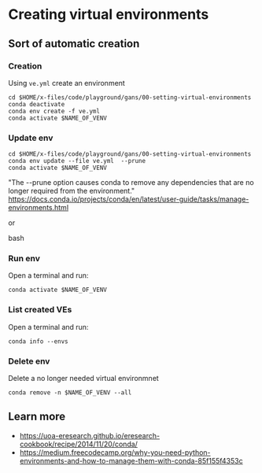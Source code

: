 # Creating virtual environments

## Sort of automatic creation 

### Creation
Using `ve.yml` create an environment
```
cd $HOME/x-files/code/playground/gans/00-setting-virtual-environments
conda deactivate
conda env create -f ve.yml
conda activate $NAME_OF_VENV
```

### Update env
```
cd $HOME/x-files/code/playground/gans/00-setting-virtual-environments
conda env update --file ve.yml  --prune
conda activate $NAME_OF_VENV
```
"The --prune option causes conda to remove any dependencies that are no longer required from the environment."
https://docs.conda.io/projects/conda/en/latest/user-guide/tasks/manage-environments.html

or

bash 


### Run env 
Open a terminal and run: 
```
conda activate $NAME_OF_VENV
```

### List created VEs
Open a terminal and run: 
```
conda info --envs
```



### Delete env
Delete a no longer needed virtual environmnet
```
conda remove -n $NAME_OF_VENV --all
```


## Learn more
* https://uoa-eresearch.github.io/eresearch-cookbook/recipe/2014/11/20/conda/
* https://medium.freecodecamp.org/why-you-need-python-environments-and-how-to-manage-them-with-conda-85f155f4353c